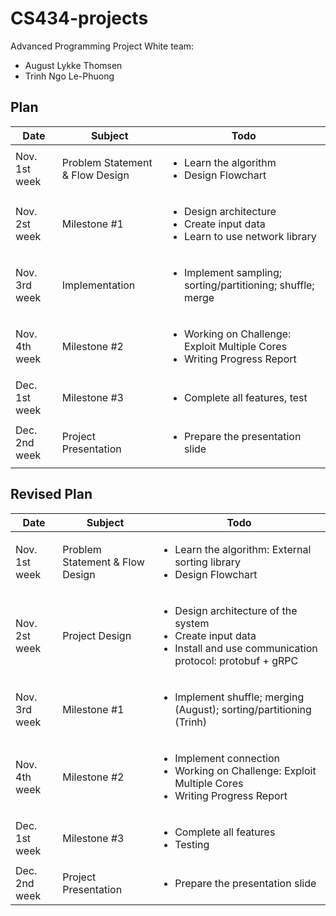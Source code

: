# CS434-projects
Advanced Programming Project 
White team:
- August Lykke Thomsen
- Trinh Ngo Le-Phuong

## Plan 

| Date | Subject | Todo |
|---|---|---|
| Nov. 1st week | Problem Statement & Flow Design  | <ul><li>Learn the algorithm</li><li>Design Flowchart</li></ul> |
| Nov. 2st week | Milestone #1 | <ul><li>Design architecture</li><li> Create input data</li><li>Learn to use network library</li></ul> |
| Nov. 3rd week | Implementation | <ul><li>Implement sampling; sorting/partitioning; shuffle; merge</li></ul>
| Nov. 4th week | Milestone #2 | <ul><li>Working on Challenge: Exploit Multiple Cores</li><li>Writing Progress Report</li></ul>|
| Dec. 1st week | Milestone #3 | <ul><li> Complete all features, test </li></ul> |
| Dec. 2nd week | Project Presentation | <ul><li>Prepare the presentation slide</li></ul> ||


## Revised Plan 

| Date | Subject | Todo |
|---|---|---|
| Nov. 1st week | Problem Statement & Flow Design  | <ul><li>Learn the algorithm: External sorting library</li><li>Design Flowchart</li></ul> |
| Nov. 2st week | Project Design | <ul><li>Design architecture of the system</li><li> Create input data</li><li>Install and use communication protocol: protobuf + gRPC</li></ul> |
| Nov. 3rd week | Milestone #1 | <ul><li>Implement shuffle; merging (August); sorting/partitioning (Trinh) </li></ul>
| Nov. 4th week | Milestone #2 | <ul><li>Implement connection </li><li>Working on Challenge: Exploit Multiple Cores</li><li>Writing Progress Report</li></ul>|
| Dec. 1st week | Milestone #3 | <ul><li> Complete all features </li><li> Testing </li></ul> |
| Dec. 2nd week | Project Presentation | <ul><li>Prepare the presentation slide</li></ul> ||
